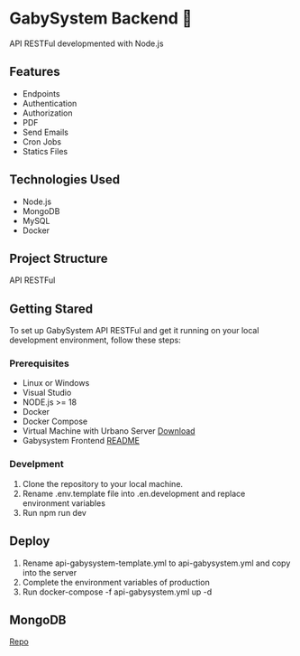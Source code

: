 # GabySystem Backend 🚀

API RESTFul developmented with Node.js

## Features

- Endpoints
- Authentication
- Authorization
- PDF
- Send Emails
- Cron Jobs
- Statics Files

## Technologies Used

- Node.js
- MongoDB
- MySQL
- Docker

## Project Structure

API RESTFul

## Getting Stared

To set up GabySystem API RESTFul and get it running on your local development environment, follow these steps:

### Prerequisites

- Linux or Windows
- Visual Studio
- NODE.js >= 18
- Docker
- Docker Compose
- Virtual Machine with Urbano Server [Download](https://linkto)
- Gabysystem Frontend [README](https://github.com/gabyreload1983/front-gabysystem/blob/main/README.md)

### Develpment

1. Clone the repository to your local machine.
2. Rename .env.template file into .en.development and replace environment variables
3. Run npm run dev

## Deploy

1. Rename api-gabysystem-template.yml to api-gabysystem.yml and copy into the server
2. Complete the environment variables of production
3. Run docker-compose -f api-gabysystem.yml up -d

## MongoDB

[Repo](https://github.com/gabyreload1983/mongodb-gabysystem)
